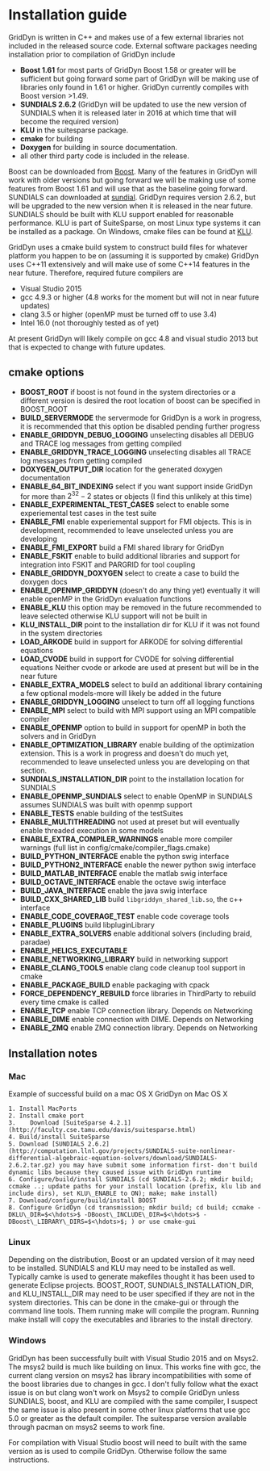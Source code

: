 # Installation guide

GridDyn is written in C++ and makes use of a few external libraries not included in the released source code.
External software packages needing installation prior to compilation of GridDyn include

- **Boost 1.61** for most parts of GridDyn Boost 1.58 or greater will be sufficient but going forward some part of GridDyn will be making use of libraries only found in 1.61 or higher. GridDyn currently compiles with Boost version >1.49.
- **SUNDIALS 2.6.2** (GridDyn will be updated to use the new version of SUNDIALS when it is released later in 2016 at which time that will become the required version)
- **KLU** in the suitesparse package.
- **cmake** for building
- **Doxygen** for building in source documentation.
- all other third party code is included in the release.

Boost can be downloaded from [Boost](www.boost.org). Many of the features in GridDyn will work with older versions but going forward we will be making use of some features from Boost 1.61 and will use that as the baseline going forward. SUNDIALS can downloaded at [sundial](http://computation.llnl.gov/sundials). GridDyn requires version 2.6.2, but will be upgraded to the new version when it is released in the near future. SUNDIALS should be built with KLU support enabled for reasonable performance. KLU is part of SuiteSparse, on most Linux type systems it can be installed as a package. On Windows, cmake files can be found at [KLU](https://github.com/jlblancoc/suitesparse-metis-for-windows).

GridDyn uses a cmake build system to construct build files for whatever platform you happen to be on (assuming it is supported by cmake)
GridDyn uses C++11 extensively and will make use of some C++14 features in the near future. Therefore, required future compilers are

- Visual Studio 2015
- gcc 4.9.3 or higher (4.8 works for the moment but will not in near future updates)
- clang 3.5 or higher (openMP must be turned off to use 3.4)
- Intel 16.0 (not thoroughly tested as of yet)

At present GridDyn will likely compile on gcc 4.8 and visual studio 2013 but that is expected to change with future updates.

## cmake options

- **BOOST_ROOT** if boost is not found in the system directories or a different version is desired the root location of boost can be specified in BOOST_ROOT
- **BUILD_SERVERMODE** the servermode for GridDyn is a work in progress, it is recommended that this option be disabled pending further progress
- **ENABLE_GRIDDYN_DEBUG_LOGGING** unselecting disables all DEBUG and TRACE log messages from getting compiled
- **ENABLE_GRIDDYN_TRACE_LOGGING** unselecting disables all TRACE log messages from getting compiled
- **DOXYGEN_OUTPUT_DIR** location for the generated doxygen documentation
- **ENABLE_64_BIT_INDEXING** select if you want support inside GridDyn for more than $2^{32}-2$ states or objects (I find this unlikely at this time)
- **ENABLE_EXPERIMENTAL_TEST_CASES** select to enable some experiemental test cases in the test suite
- **ENABLE_FMI** enable experiemental support for FMI objects. This is in development, recommended to leave unselected unless you are developing
- **ENABLE_FMI_EXPORT** build a FMI shared library for GridDyn
- **ENABLE_FSKIT** enable to build additional libraries and support for integration into FSKIT and PARGRID for tool coupling
- **ENABLE_GRIDDYN_DOXYGEN** select to create a case to build the doxygen docs
- **ENABLE_OPENMP_GRIDDYN** (doesn't do any thing yet) eventually it will enable openMP in the GridDyn evaluation functions
- **ENABLE_KLU** this option may be removed in the future recommended to leave selected otherwise KLU support will not be built in
- **KLU_INSTALL_DIR** point to the installation dir for KLU if it was not found in the system directories
- **LOAD_ARKODE** build in support for ARKODE for solving differential equations
- **LOAD_CVODE** build in support for CVODE for solving differential equations Neither cvode or arkode are used at present but will be in the near future
- **ENABLE_EXTRA_MODELS** select to build an additional library containing a few optional models-more will likely be added in the future
- **ENABLE_GRIDDYN_LOGGING** unselect to turn off all logging functions
- **ENABLE_MPI** select to build with MPI support using an MPI compatible compiler
- **ENABLE_OPENMP** option to build in support for openMP in both the solvers and in GridDyn
- **ENABLE_OPTIMIZATION_LIBRARY** enable building of the optimization extension. This is a work in progress and doesn't do much yet, recommended to leave unselected unless you are developing on that section.
- **SUNDIALS_INSTALLATION_DIR** point to the installation location for SUNDIALS
- **ENABLE_OPENMP_SUNDIALS** select to enable OpenMP in SUNDIALS assumes SUNDIALS was built with openmp support
- **ENABLE_TESTS** enable building of the testSuites
- **ENABLE_MULTITHREADING** not used at preset but will eventually enable threaded execution in some models
- **ENABLE_EXTRA_COMPILER_WARNINGS** enable more compiler warnings (full list in config/cmake/compiler_flags.cmake)
- **BUILD_PYTHON_INTERFACE** enable the python swig interface
- **BUILD_PYTHON2_INTERFACE** enable the newer python swig interface
- **BUILD_MATLAB_INTERFACE** enable the matlab swig interface
- **BUILD_OCTAVE_INTERFACE** enable the octave swig interface
- **BUILD_JAVA_INTERFACE** enable the java swig interface
- **BUILD_CXX_SHARED_LIB** build `libgriddyn_shared_lib.so`, the c++ interface
- **ENABLE_CODE_COVERAGE_TEST** enable code coverage tools
- **ENABLE_PLUGINS** build libpluginLibrary
- **ENABLE_EXTRA_SOLVERS** enable additional solvers (including braid, paradae)
- **ENABLE_HELICS_EXECUTABLE**
- **ENABLE_NETWORKING_LIBRARY** build in networking support
- **ENABLE_CLANG_TOOLS** enable clang code cleanup tool support in cmake
- **ENABLE_PACKAGE_BUILD** enable packaging with cpack
- **FORCE_DEPENDENCY_REBUILD** force libraries in ThirdParty to rebuild every time cmake is called
- **ENABLE_TCP** enable TCP connection library. Depends on Networking
- **ENABLE_DIME** enable connection with DIME. Depends on Networking
- **ENABLE_ZMQ** enable ZMQ connection library. Depends on Networking

## Installation notes

### Mac

Example of successful build on a mac OS X
GridDyn on Mac OS X

    1. Install MacPorts
    2. Install cmake port
    3.    Download [SuiteSparse 4.2.1](http://faculty.cse.tamu.edu/davis/suitesparse.html)
    4. Build/install SuiteSparse
    5. Download [SUNDIALS 2.6.2](http://computation.llnl.gov/projects/SUNDIALS-suite-nonlinear-differential-algebraic-equation-solvers/download/SUNDIALS-2.6.2.tar.gz) you may have submit some information first- don't build dynamic libs because they caused issue with GridDyn runtime
    6. Configure/build/install SUNDIALS (cd SUNDIALS-2.6.2; mkdir build; ccmake ..; update paths for your install location (prefix, klu lib and include dirs), set KLU\_ENABLE to ON); make; make install)
    7. Download/configure/build/install BOOST
    8. Configure GridDyn (cd transmission; mkdir build; cd build; ccmake -DKLU\_DIR=$<\hdots>$ -DBoost\_INCLUDE\_DIR=$<\hdots>$ -DBoost\_LIBRARY\_DIRS=$<\hdots>$; ) or use cmake-gui

### Linux

Depending on the distribution, Boost or an updated version of it may need to be installed. SUNDIALS and KLU may need to be installed as well. Typically camke is used to generate makefiles thought it has been used to generate Eclipse projects. BOOST_ROOT, SUNDIALS_INSTALLATION_DIR, and KLU_INSTALL_DIR may need to be user specified if they are not in the system directories. This can be done in the cmake-gui or through the command line tools. Them running make will compile the program.
Running make install will copy the executables and libraries to the install directory.

### Windows

GridDyn has been successfully built with Visual Studio 2015 and on Msys2. The msys2 build is much like building on linux. This works fine with gcc, the current clang version on msys2 has library incompatibilities with some of the boost libraries due to changes in gcc. I don't fully follow what the exact issue is on but clang won't work on Msys2 to compile GridDyn unless SUNDIALS, boost, and KLU are compiled with the same compiler, I suspect the same issue is also present in some other linux platforms that use gcc 5.0 or greater as the default compiler. The suitesparse version available through pacman on msys2 seems to work fine.

For compilation with Visual Studio boost will need to built with the same version as is used to compile GridDyn. Otherwise follow the same instructions.
